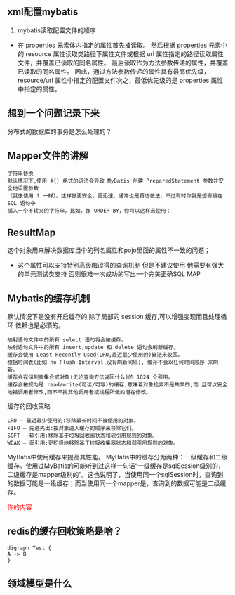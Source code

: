 ## xml配置mybatis

1. mybatis读取配置文件的顺序

- 在 properties 元素体内指定的属性首先被读取。 
  然后根据 properties 元素中的 resource 属性读取类路径下属性文件或根据 url 属性指定的路径读取属性文件，并覆盖已读取的同名属性。 
  最后读取作为方法参数传递的属性，并覆盖已读取的同名属性。 
  因此，通过方法参数传递的属性具有最高优先级，resource/url 属性中指定的配置文件次之，最低优先级的是 properties 属性中指定的属性。
  

## 想到一个问题记录下来
分布式的数据库的事务是怎么处理的？

## Mapper文件的讲解

    字符串替换 
    默认情况下,使用 #{} 格式的语法会导致 MyBatis 创建 PreparedStatement 参数并安全地设置参数
    （就像使用 ? 一样）。这样做更安全，更迅速，通常也是首选做法，不过有时你就是想直接在 SQL 语句中
    插入一个不转义的字符串。比如，像 ORDER BY，你可以这样来使用：

## ResultMap
这个对象用来解决数据库当中的列名属性和pojo里面的属性不一致的问题；

- 这个属性可以支持特别高级晦涩得的查询机制 但是不建议使用 他需要有强大的单元测试类支持
否则很难一次成功的写出一个完美正确SQL MAP

## Mybatis的缓存机制

默认情况下是没有开启缓存的,除了局部的 session 缓存,可以增强变现而且处理循环 依赖也是必须的。

    映射语句文件中的所有 select 语句将会被缓存。
    映射语句文件中的所有 insert,update 和 delete 语句会刷新缓存。
    缓存会使用 Least Recently Used(LRU,最近最少使用的)算法来收回。
    根据时间表(比如 no Flush Interval,没有刷新间隔), 缓存不会以任何时间顺序 来刷新。
    缓存会存储列表集合或对象(无论查询方法返回什么)的 1024 个引用。
    缓存会被视为是 read/write(可读/可写)的缓存,意味着对象检索不是共享的,而 且可以安全地被调用者修改,而不干扰其他调用者或线程所做的潜在修改。 


缓存的回收策略

    LRU – 最近最少使用的:移除最长时间不被使用的对象。 
    FIFO – 先进先出:按对象进入缓存的顺序来移除它们。 
    SOFT – 软引用:移除基于垃圾回收器状态和软引用规则的对象。 
    WEAK – 弱引用:更积极地移除基于垃圾收集器状态和弱引用规则的对象。

MyBatis中使用缓存来提高其性能。
MyBatis中的缓存分为两种：一级缓存和二级缓存。使用过MyBatis的可能听到过这样一句话“一级缓存是sqlSession级别的，二级缓存是mapper级别的”。这也说明了，当使用同一个sqlSession时，查询到的数据可能是一级缓存；而当使用同一个mapper是，查询到的数据可能是二级缓存。

<font color=red>你的内容</font>

## redis的缓存回收策略是啥？
```plantuml
digraph Test {
A -> B
}
```

## 领域模型是什么
